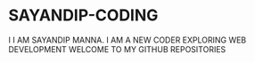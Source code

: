 # SAYANDIP-CODING
 I I AM SAYANDIP MANNA. I AM A NEW CODER EXPLORING WEB DEVELOPMENT
 WELCOME TO MY GITHUB REPOSITORIES